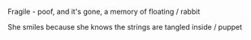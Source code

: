   

Fragile - poof, and it's gone, a memory of floating / rabbit

She smiles because she knows the strings are tangled inside / puppet
